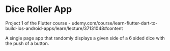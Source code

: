 # Dice Roller App


Project 1 of the Flutter course - 
udemy.com/course/learn-flutter-dart-to-build-ios-android-apps/learn/lecture/37131048#content

A single page app that randomly displays a given side of a 6 sided dice with the push of a button.
